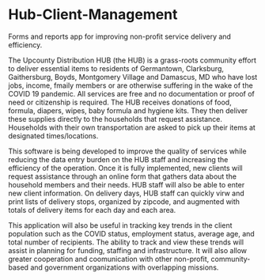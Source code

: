# Hub-Client-Management
Forms and reports app for improving non-profit service delivery and efficiency. 

The Upcounty Distribution HUB (the HUB) is a grass-roots community effort to deliver essential items to residents of Germantown, Clarksburg, Gaithersburg, Boyds, Montgomery Village and Damascus, MD who have lost jobs, income, fmaily members or are otherwise suffering in the wake of the COVID 19 pandemic. All services are free and no documentation or proof of need or citizenship is required. The HUB receives donations of food, formula, diapers, wipes, baby formula and hygiene kits. They then deliver these supplies directly to the households that request assistance. Households with their own transportation are asked to pick up their items at designated times/locations.

This software is being developed to improve the quality of services while reducing the data entry burden on the HUB staff and increasing the efficiency of the operation. Once it is fully implemented, new clients will request assistance through an online form that gathers data about the household members and their needs. HUB staff will also be able to enter new client information. On delivery days, HUB staff can quickly virw and print lists of delivery stops, organized by zipcode, and augmented with totals of delivery items for each day and each area.

This application will also be useful in tracking key trends in the client population such as the COVID status, employment status, average age, and total number of recipients. The ability to track and view these trends will assist in planning for funding, staffing and infrastructure. It will also allow greater cooperation and coomunication with other non-profit, community- based and government organizations with overlapping missions.
